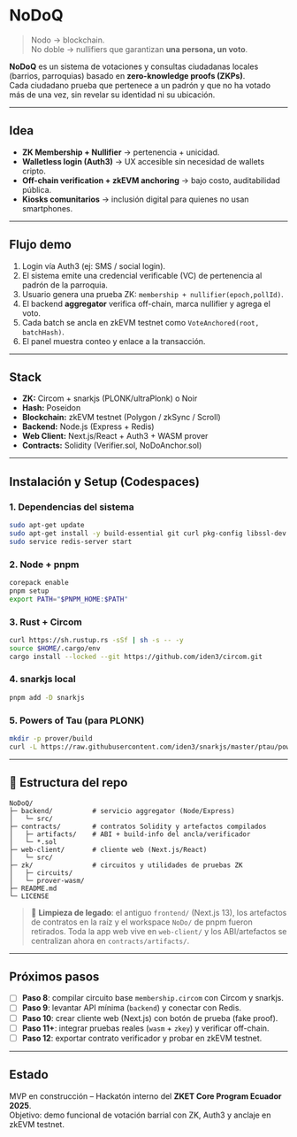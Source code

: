 # NoDoQ

> Nodo → blockchain.  
> No doble → nullifiers que garantizan **una persona, un voto**.

**NoDoQ** es un sistema de votaciones y consultas ciudadanas locales (barrios, parroquias) 
basado en **zero-knowledge proofs (ZKPs)**.  
Cada ciudadano prueba que pertenece a un padrón y que no ha votado más de una vez, 
sin revelar su identidad ni su ubicación.

---

## Idea

- **ZK Membership + Nullifier** → pertenencia + unicidad.  
- **Walletless login (Auth3)** → UX accesible sin necesidad de wallets cripto.  
- **Off-chain verification + zkEVM anchoring** → bajo costo, auditabilidad pública.  
- **Kiosks comunitarios** → inclusión digital para quienes no usan smartphones.  

---

## Flujo demo

1. Login vía Auth3 (ej: SMS / social login).  
2. El sistema emite una credencial verificable (VC) de pertenencia al padrón de la parroquia.  
3. Usuario genera una prueba ZK: `membership + nullifier(epoch,pollId)`.  
4. El backend **aggregator** verifica off-chain, marca nullifier y agrega el voto.  
5. Cada batch se ancla en zkEVM testnet como `VoteAnchored(root, batchHash)`.  
6. El panel muestra conteo y enlace a la transacción.

---

## Stack

- **ZK:** Circom + snarkjs (PLONK/ultraPlonk) o Noir  
- **Hash:** Poseidon  
- **Blockchain:** zkEVM testnet (Polygon / zkSync / Scroll)  
- **Backend:** Node.js (Express + Redis)  
- **Web Client:** Next.js/React + Auth3 + WASM prover  
- **Contracts:** Solidity (Verifier.sol, NoDoAnchor.sol)  

---

## Instalación y Setup (Codespaces)

### 1. Dependencias del sistema
```bash
sudo apt-get update
sudo apt-get install -y build-essential git curl pkg-config libssl-dev libgmp-dev redis-server
sudo service redis-server start
```

### 2. Node + pnpm
```bash
corepack enable
pnpm setup
export PATH="$PNPM_HOME:$PATH"
```

### 3. Rust + Circom
```bash
curl https://sh.rustup.rs -sSf | sh -s -- -y
source $HOME/.cargo/env
cargo install --locked --git https://github.com/iden3/circom.git
```

### 4. snarkjs local
```bash
pnpm add -D snarkjs
```

### 5. Powers of Tau (para PLONK)
```bash
mkdir -p prover/build
curl -L https://raw.githubusercontent.com/iden3/snarkjs/master/ptau/powersOfTau28_hez_final_12.ptau -o prover/build/pot12.ptau
```

---

## 📂 Estructura del repo

```
NoDoQ/
├─ backend/          # servicio aggregator (Node/Express)
│   └─ src/
├─ contracts/        # contratos Solidity y artefactos compilados
│   ├─ artifacts/    # ABI + build-info del ancla/verificador
│   └─ *.sol
├─ web-client/       # cliente web (Next.js/React)
│   └─ src/
├─ zk/               # circuitos y utilidades de pruebas ZK
│   ├─ circuits/
│   └─ prover-wasm/
├─ README.md
└─ LICENSE
```

> 🧹 **Limpieza de legado**: el antiguo `frontend/` (Next.js 13), los artefactos de contratos en la raíz y el workspace `NoDo/` de pnpm fueron retirados. Toda la app web vive en `web-client/` y los ABI/artefactos se centralizan ahora en `contracts/artifacts/`.

---

## Próximos pasos

- [ ] **Paso 8**: compilar circuito base `membership.circom` con Circom y snarkjs.  
- [ ] **Paso 9**: levantar API mínima (`backend`) y conectar con Redis.
- [ ] **Paso 10**: crear cliente web (Next.js) con botón de prueba (fake proof).  
- [ ] **Paso 11+**: integrar pruebas reales (`wasm` + `zkey`) y verificar off-chain.  
- [ ] **Paso 12**: exportar contrato verificador y probar en zkEVM testnet.  

---

## Estado

MVP en construcción – Hackatón interno del **ZKET Core Program Ecuador 2025**.  
Objetivo: demo funcional de votación barrial con ZK, Auth3 y anclaje en zkEVM testnet.  

